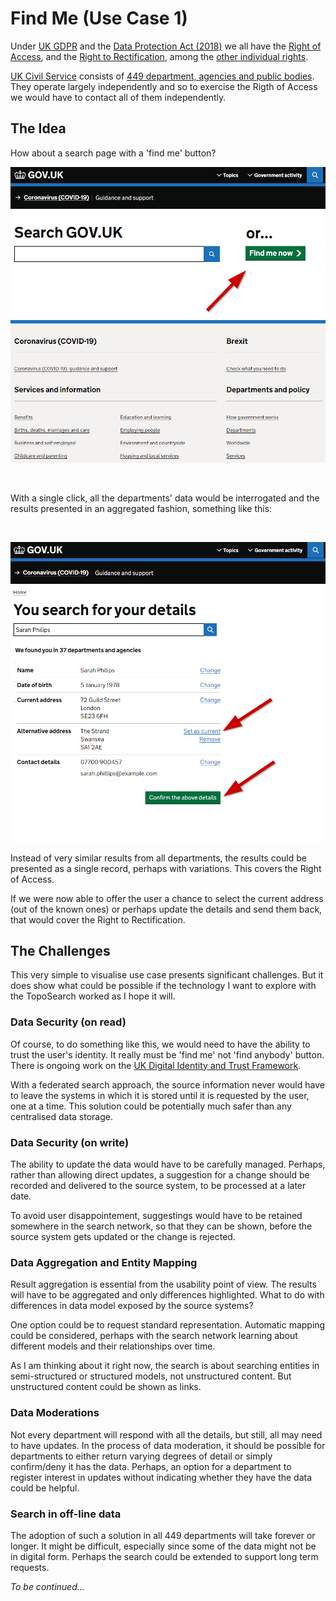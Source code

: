 # Find Me (Use Case 1)

Under [UK GDPR](https://ico.org.uk/for-organisations/dp-at-the-end-of-the-transition-period/data-protection-and-the-eu-in-detail/the-uk-gdpr/) and the [Data Protection Act (2018)](https://www.legislation.gov.uk/ukpga/2018/12/contents/enacted) we all have the [Right of Access](https://ico.org.uk/for-organisations/guide-to-data-protection/guide-to-the-general-data-protection-regulation-gdpr/individual-rights/right-of-access/), and the [Right to Rectification](https://ico.org.uk/for-organisations/guide-to-data-protection/guide-to-the-general-data-protection-regulation-gdpr/individual-rights/right-to-rectification/), among the [other individual rights](https://ico.org.uk/for-organisations/guide-to-data-protection/guide-to-the-general-data-protection-regulation-gdpr/individual-rights/). 

[UK Civil Service](https://www.gov.uk/government/organisations/civil-service) consists of [449 department, agencies and public bodies](https://www.gov.uk/government/organisations). They operate largely independently and so to exercise the Rigth of Access we would have to contact all of them independently. 

## The Idea 

How about a search page with a 'find me' button? 

![Find Me Button](./find-me-button.png)

&nbsp;

With a single click, all the departments' data would be interrogated and the results presented in an aggregated fashion, something like this: 

&nbsp;

![Found Me Page](./found-me-page.png)

Instead of very similar results from all departments, the results could be presented as a single record, perhaps with variations. This covers the Right of Access. 

If we were now able to offer the user a chance to select the current address (out of the known ones) or perhaps update the details and send them back, that would cover the Right to Rectification. 

## The Challenges

This very simple to visualise use case presents significant challenges. But it does show what could be possible if the technology I want to explore with the TopoSearch worked as I hope it will. 

### Data Security (on read)
Of course, to do something like this, we would need to have the ability to trust the user's identity. It really must be 'find me' not 'find anybody' button. There is ongoing work on the [UK Digital Identity and Trust Framework](https://www.gov.uk/government/publications/uk-digital-identity-attributes-trust-framework-updated-version).

With a federated search approach, the source information never would have to leave the systems in which it is stored until it is requested by the user, one at a time. This solution could be potentially much safer than any centralised data storage. 

### Data Security (on write)

The ability to update the data would have to be carefully managed. Perhaps, rather than allowing direct updates, a suggestion for a change should be recorded and delivered to the source system, to be processed at a later date. 

To avoid user disappointement, suggestings would have to be retained somewhere in the search network, so that they can be shown, before the source system gets updated or the change is rejected. 

### Data Aggregation and Entity Mapping

Result aggregation is essential from the usability point of view. The results will have to be aggregated and only differences highlighted. What to do with differences in data model exposed by the source systems? 

One option could be to request standard representation. Automatic mapping could be considered, perhaps with the search network learning about different models and their relationships over time. 

As I am thinking about it right now, the search is about searching entities in semi-structured or structured models, not unstructured content. But unstructured content could be shown as links. 

### Data Moderations

Not every department will respond with all the details, but still, all may need to have updates. In the process of data moderation, it should be possible for departments to either return varying degrees of detail or simply confirm/deny it has the data. Perhaps, an option for a department to register interest in updates without indicating whether they have the data could be helpful.

### Search in off-line data

The adoption of such a solution in all 449 departments will take forever or longer. It might be difficult, especially since some of the data might not be in digital form. Perhaps the search could be extended to support long term requests.

*To be continued...*